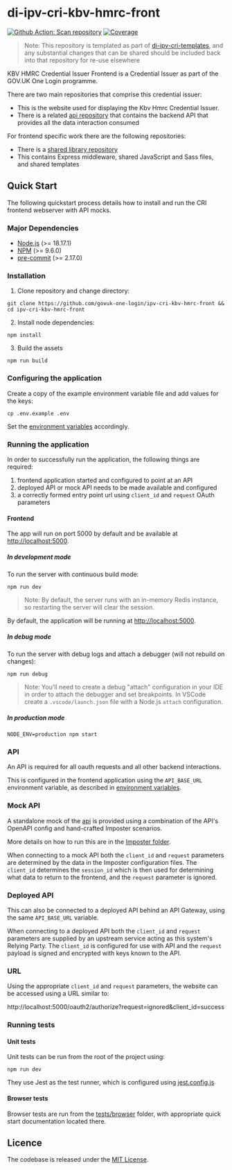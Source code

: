 # di-ipv-cri-kbv-hmrc-front

[![Github Action: Scan repository](https://github.com/govuk-one-login/ipv-cri-kbv-hmrc-front/actions/workflows/scan-repo.yml/badge.svg?branch=main)](https://github.com/govuk-one-login/ipv-cri-kbv-hmrc-front/actions/workflows/scan-repo.yml?query=branch%3Amain)
[![Coverage](https://sonarcloud.io/api/project_badges/measure?project=ipv-cri-kbv-hmrc-front&metric=coverage)](https://sonarcloud.io/summary/overall?id=ipv-cri-kbv-hmrc-front)

> Note: This repository is templated as part of [di-ipv-cri-templates](https://github.com/govuk-one-login/ipv-cri-templates), and any substantial changes that can be shared should be included back into that repository for re-use elsewhere

KBV HMRC Credential Issuer Frontend is a Credential Issuer as part of the GOV.UK One Login programme.

There are two main repositories that comprise this credential issuer:

- This is the website used for displaying the Kbv Hmrc Credential Issuer.
- There is a related [api repository](https://github.com/govuk-one-login/ipv-cri-kbv-hmrc-api) that contains the backend API that provides all the data interaction consumed

For frontend specific work there are the following repositories:

- There is a [shared library repository](https://github.com/alphagov/di-ipv-cri-common-express)
- This contains Express middleware, shared JavaScript and Sass files, and shared templates

## Quick Start

The following quickstart process details how to install and run the CRI frontend webserver with API mocks.

### Major Dependencies

- [Node.js](https://nodejs.org/en/) (>= 18.17.1)
- [NPM](https://www.npmjs.com/) (>= 9.6.0)
- [pre-commit](https://pre-commit.com/) (>= 2.17.0)

### Installation

1. Clone repository and change directory:

```
git clone https://github.com/govuk-one-login/ipv-cri-kbv-hmrc-front && cd ipv-cri-kbv-hmrc-front
```

2. Install node dependencies:

```
npm install
```

3. Build the assets

```
npm run build
```

### Configuring the application

Create a copy of the example environment variable file and add values for the keys:

```
cp .env.example .env
```

Set the [environment variables](./environment-variables.md) accordingly.

### Running the application

In order to successfully run the application, the following things are required:

1. frontend application started and configured to point at an API
2. deployed API or mock API needs to be made available and configured
3. a correctly formed entry point url using `client_id` and `request` OAuth parameters

#### Frontend

The app will run on port 5000 by default and be available at [http://localhost:5000](http://localhost:5000).

##### In development mode

To run the server with continuous build mode:

```
npm run dev
```

> Note: By default, the server runs with an in-memory Redis instance, so restarting the server will clear the session.

By default, the application will be running at [http://localhost:5000](http://localhost:5000).

##### In debug mode

To run the server with debug logs and attach a debugger (will not rebuild on changes):

```
npm run debug
```

> Note: You'll need to create a debug "attach" configuration in your IDE in order to attach the debugger and set breakpoints. In VSCode create a `.vscode/launch.json` file with a Node.js `attach` configuration.

##### In production mode

```
NODE_ENV=production npm start
```

### API

An API is required for all oauth requests and all other backend interactions.

This is configured in the frontend application using the `API_BASE_URL` environment variable, as described in [environment variables](./environment-variables.md).

### Mock API

A standalone mock of the [api](https://github.com/govuk-one-login/ipv-cri-kbv-hmrc-api) is provided using a combination of the API's OpenAPI config and hand-crafted Imposter scenarios.

More details on how to run this are in the [Imposter folder](./tests/imposter/).

When connecting to a mock API both the `client_id` and `request` parameters are determined by the data in the Imposter configuration files. The `client_id` determines the `session_id` which is then used for determining what data to return to the frontend, and the `request` parameter is ignored.

### Deployed API

This can also be connected to a deployed API behind an API Gateway, using the same `API_BASE_URL` variable.

When connecting to a deployed API both the `client_id` and `request` parameters are supplied by an upstream service acting as this system's Relying Party. The `client_id` is configured for use with API and the `request` payload is signed and encrypted with keys known to the API.

### URL

Using the appropriate `client_id` and `request` parameters, the website can be accessed using a URL similar to:

http://localhost:5000/oauth2/authorize?request=ignored&client_id=success

### Running tests

#### Unit tests

Unit tests can be run from the root of the project using:

```
npm run dev
```

They use Jest as the test runner, which is configured using [jest.config.js](./jest.config.js)

#### Browser tests

Browser tests are run from the [tests/browser](./tests/browser/) folder, with appropriate quick start documentation located there.

## Licence

The codebase is released under the [MIT License](./LICENSE).
